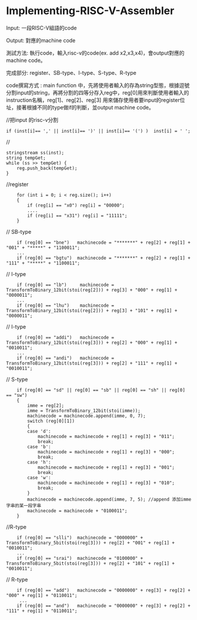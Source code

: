 # Implementing-RISC-V-Assembler

Input: 一段RISC-V組語的code

Output: 對應的machine code

測試方法: 執行code，輸入risc-v的code(ex. add x2,x3,x4)，會output對應的machine code。

完成部分: register、SB-type、I-type、S-type、R-type 

code撰寫方式 : main function 中，先將使用者輸入的存為string型態，根據逗號分割input的string，再將分割的四等分存入reg中，reg[0]用來判斷使用者輸入的instruction名稱，reg[1]、reg[2]、reg[3] 用來儲存使用者要input的register位址，接著根據不同的type做if的判斷，並output machine code。

//把input 的risc-v分割

	if (inst[i]== ',' || inst[i]== ')' || inst[i]== '(') )  inst[i] = ' ';
//

	stringstream ss(inst);
	string tempGet;
	while (ss >> tempGet) {
		reg.push_back(tempGet);
	}

//register

		for (int i = 0; i < reg.size(); i++)				
		{
			if (reg[i] == "x0") reg[i] = "00000";
			....
			if (reg[i] == "x31") reg[i] = "11111";
		}

// SB-type

		if (reg[0] == "bne")   machinecode = "*******" + reg[2] + reg[1] + "001" + "*****" + "1100011";
		...
		if (reg[0] == "bgtu")  machinecode = "*******" + reg[2] + reg[1] + "111" + "*****" + "1100011";

// I-type

		if (reg[0] == "lb")     machinecode = TransformToBinary_12bit(stoi(reg[2])) + reg[3] + "000" + reg[1] + "0000011";
		...
		if (reg[0] == "lhu")    machinecode = TransformToBinary_12bit(stoi(reg[2])) + reg[3] + "101" + reg[1] + "0000011";
		
// I-type

		if (reg[0] == "addi")   machinecode = TransformToBinary_12bit(stoi(reg[3])) + reg[2] + "000" + reg[1] + "0010011";
		...
		if (reg[0] == "andi")   machinecode = TransformToBinary_12bit(stoi(reg[3])) + reg[2] + "111" + reg[1] + "0010011";

// S-type

		if (reg[0] == "sd" || reg[0] == "sb" || reg[0] == "sh" || reg[0] == "sw")
		{
			imme = reg[2];
			imme = TransformToBinary_12bit(stoi(imme));
			machinecode = machinecode.append(imme, 0, 7);
			switch (reg[0][1])
			{
			case 'd':
				machinecode = machinecode + reg[1] + reg[3] + "011";
				break;
			case 'b':
				machinecode = machinecode + reg[1] + reg[3] + "000";
				break;
			case 'h':
				machinecode = machinecode + reg[1] + reg[3] + "001";
				break;
			case 'w':
				machinecode = machinecode + reg[1] + reg[3] + "010";
				break;
			}
			machinecode = machinecode.append(imme, 7, 5); //append 添加imme字串的某一段字串
			machinecode = machinecode + "0100011";
		}
//R-type

		if (reg[0] == "slli")  machinecode = "0000000" + TransformToBinary_5bit(stoi(reg[3])) + reg[2] + "001" + reg[1] + "0010011";
		...
		if (reg[0] == "srai")  machinecode = "0100000" + TransformToBinary_5bit(stoi(reg[3])) + reg[2] + "101" + reg[1] + "0010011";
		
		
// R-type

		if (reg[0] == "add")   machinecode = "0000000" + reg[3] + reg[2] + "000" + reg[1] + "0110011";
   		 ...
		if (reg[0] == "and")   machinecode = "0000000" + reg[3] + reg[2] + "111" + reg[1] + "0110011";
